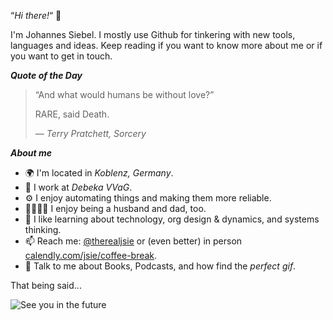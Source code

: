 “*Hi there!*“ 👋

I'm Johannes Siebel. I mostly use Github for tinkering with new tools, languages and ideas. Keep reading if you want to know more about me or if you want to get in touch.

*__Quote of the Day__*

> “And what would humans be without love?”
>
> RARE, said Death.
>
> ― *Terry Pratchett, Sorcery*

*__About me__*

* 🌍 I'm located in *Koblenz, Germany*.
* 💼 I work at *Debeka VVaG*.
* ⚙️ I enjoy automating things and making them more reliable. 
* 👨‍👨‍👦‍👦 I enjoy being a husband and dad, too.
* 💭 I like learning about technology, org design & dynamics, and systems thinking.
* 📫 Reach me: [@therealjsie](https://twitter.com/therealjsie) or (even better) in person [calendly.com/jsie/coffee-break](https://calendly.com/jsie/coffee-break).
* 💬 Talk to me about Books, Podcasts, and how find the *perfect gif*.

That being said...

![See you in the future](https://media2.giphy.com/media/12xvz9NssSkaS4/giphy.gif?cid=ecf05e47ebwyvm4yraergz0sjxlskkwimw4ge2o31o40f7ku&rid=giphy.gif&ct=g)
 